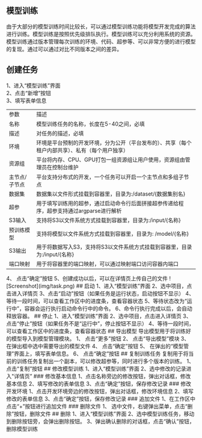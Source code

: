 ## 模型训练
由于大部分的模型训练时间比较长，可以通过模型训练功能将模型开发完成的算法进行训练。模型训练是按照优先级排队执行。模型训练可以充分利用系统的资源。模型训练通过版本管理每次训练的环境、代码、超参等、可以非常方便的进行模型的复现。通过可以通过对比不同版本之间的差异。
## 创建任务
1、进入“模型训练”界面  
2、点击“新增”按钮  
3、填写表单信息 
<table>
<tr><td>参数</td><td>描述</td></tr>
<tr><td>名称</td><td>模型训练任务的名称，长度在5-40之间，必填</td></tr>
<tr><td>描述</td><td>对任务的描述，必填</td></tr>
<tr><td>环境</td><td>环境是平台预制的开发环境，分为公开（平台发布的）、共享（每个租户内部共享）、私有（每个用户独享）</td></tr>
<tr><td>资源组</td><td>平台将内存、CPU、GPU打包一组资源组让用户使用，资源组由管理员在控制台维护</td></tr>
<tr><td>主节点/子节点</td><td>平台支持分布式的开发，一个任务可以开启一个主节点和多组子节点</td></tr>
<tr><td>数据集</td><td>数据集以文件形式挂载到容器里，目录为:/dataset/{数据集别名}</td></tr>
<tr><td>超参</td><td>用于填写训练用的超参，通过启动命令行后面拼接超参传递给程序，超参支持通过argparse进行解析</td></tr>
<tr><td>S3输入</td><td>支持将S3以文件系统方式挂载到容器里，目录为:/input/{名称}</td></tr>
<tr><td>预训练模型</td><td>支持将模型以文件系统方式挂载到容器里，目录为: /model/{名称}</td></tr>
<tr><td>S3输出</td><td>用于将数据写入S3，支持将S3以文件系统方式挂载到容器里，目录为:/input/{名称}</td></tr>
<tr><td>端口映射</td><td>用于将容器里的端口映射，可以通过映射端口访问容器内端口</td></tr>
</table>
4、 点击“确定”按钮      
5、创建成功以后，可以在详情页上传自己的文件  
![Screenshot](img/task.png)  
## 启动
1、进入“模型训练”界面    
2、选中项目，点击进入详情页   
3、点击“启动”按钮（如果任务是运行状态，启动按钮不显示） 
4、等待一段时间，可以查看工作区中的进度条，查看容器状态  
5、等待状态改为“运行中”，容器会运行执行启动命令行中的命令。
6、命令行执行完成以后，会自动释放容器。  
## 停止
1、进入“模型训练”界面    
2、选中项目，点击进入详情页   
3、点击“停止”按钮（如果任务不是“运行中”，停止按钮不显示） 
4、等待一段时间，可以查看工作区中的进度条，查看容器状态  
## 导出模型
导出模型用于将训练好的模型导入到模型管理模块。
1、 点击“更多”按钮
2、 点击“导出模型”模块
3、 在弹出框中选中需要导出的模型文件
4、 点击“确定”按钮
5、 在弹出的“模型管理”界面上，填写表单信息。
6、 点击“确定”按钮
## 复制训练任务
复制用于将当前的训练任务复制出一个副本，可以修改超参等，同时进行多个版本的训练。
1、 点击“复制”按钮
## 修改模型训练  
1、进入“模型训练”界面  
2、选中修改的记录进入"详情页” 
### 修改基本信息 
1、点击名称旁边的修改按钮，弹出对话框，修改基本信息  
2、填写修改的表单信息  
3、点击“确定”按钮，保存修改记录  
### 修改开发环境
1、点击开发环境旁边的修改按钮，弹出对话框，修改环境信息  
2、填写修改的表单信息  
3、点击“确定”按钮，保存修改记录  
### 追加文件  
1、在工作区中点击“+”按钮进行追加文件
### 删除文件  
1、 选中文件，右键弹出菜单，点击“删除”按钮，删除文件
## 删除  
1、进入“模型训练”界面    
2、选中模型训练任务，移动到删除按钮旁，会弹出删除按钮。  
3、弹出确认删除的对话框，点击“确认”按钮，删除模型训练  
